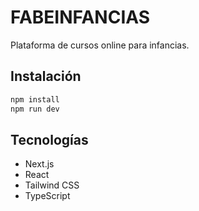 # FABEINFANCIAS

Plataforma de cursos online para infancias.

## Instalación
```bash
npm install
npm run dev
```

## Tecnologías
- Next.js
- React
- Tailwind CSS
- TypeScript
